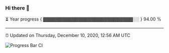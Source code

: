 ### Hi there 👋

⏳ Year progress { ▓▓▓▓▓▓▓▓▓▓▓▓▓▓▓▓▓▓▓▓▓▓▓▓▓▓▓▓░░ } 94.00 %

---

⏰ Updated on Thursday, December 10, 2020, 12:56 AM UTC

![Progress Bar CI](https://github.com/arthurbuhl/arthurbuhl/workflows/Progress%20Bar%20CI/badge.svg)
